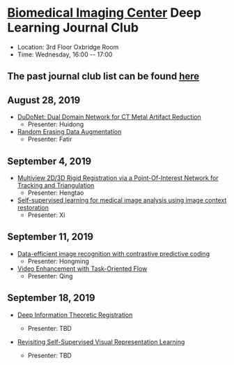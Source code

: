 
# [Biomedical Imaging Center](http://biotech.rpi.edu/centers/bic) Deep Learning Journal Club

* Location: 3rd Floor Oxbridge Room
* Time: Wednesday, 16:00 -- 17:00

## The past journal club list can be found [here](past_list.md)



## August 28, 2019


* [DuDoNet: Dual Domain Network for CT Metal Artifact Reduction](http://openaccess.thecvf.com/content_CVPR_2019/papers/Lin_DuDoNet_Dual_Domain_Network_for_CT_Metal_Artifact_Reduction_CVPR_2019_paper.pdf)
	* Presenter: Huidong
* [Random Erasing Data Augmentation](https://arxiv.org/abs/1708.04896)
	* Presenter: Fatir

## September 4, 2019


* [Multiview 2D/3D Rigid Registration via a Point-Of-Interest Network for Tracking and Triangulation](https://arxiv.org/pdf/1903.03896.pdf)
	* Presenter: Hengtao
* [Self-supervised learning for medical image analysis using image context restoration](https://www.sciencedirect.com/science/article/pii/S1361841518304699)
	* Presenter: Xi
 
## September 11, 2019


* [Data-efficient image recognition with contrastive predictive coding](https://arxiv.org/abs/1905.09272)
	* Presenter: Hongming
* [Video Enhancement with Task-Oriented Flow](https://link.springer.com/article/10.1007/s11263-018-01144-2)
	* Presenter: Qing


## September 18, 2019

* [Deep Information Theoretic Registration](https://arxiv.org/abs/1901.00040)
	* Presenter: TBD
 
* [Revisiting Self-Supervised Visual Representation Learning](https://arxiv.org/abs/1901.09005)
  * Presenter: TBD